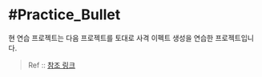 #Practice_Bullet
======

현 연습 프로젝트는 다음 프로젝트를 토대로 사격 이펙트 생성을 연습한 프로젝트입니다.

> Ref :: [참조 링크](https://www.youtube.com/watch?v=cI3E7_f74MA&t=404s)